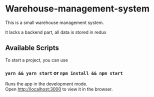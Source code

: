# Warehouse-management-system
This is a small warehouse management system.

It lacks a backend part, all data is stored in redux

## Available Scripts

To start a project, you can use

### `yarn && yarn start` or `npm install && npm start`

Runs the app in the development mode.\
Open [http://localhost:3000](http://localhost:3000) to view it in the browser.